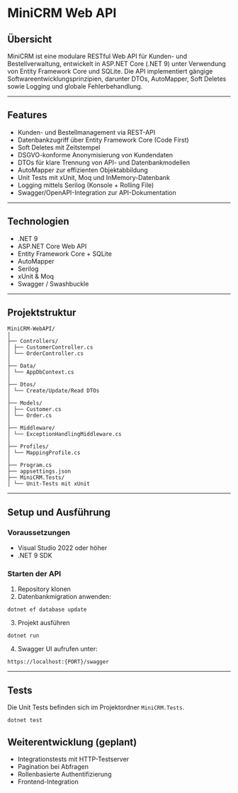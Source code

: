 # MiniCRM Web API

## Übersicht

MiniCRM ist eine modulare RESTful Web API für Kunden- und Bestellverwaltung, entwickelt in ASP.NET Core (.NET 9) unter Verwendung von Entity Framework Core und SQLite. Die API implementiert gängige Softwareentwicklungsprinzipien, darunter DTOs, AutoMapper, Soft Deletes sowie Logging und globale Fehlerbehandlung.

---

## Features

- Kunden- und Bestellmanagement via REST-API
- Datenbankzugriff über Entity Framework Core (Code First)
- Soft Deletes mit Zeitstempel
- DSGVO-konforme Anonymisierung von Kundendaten
- DTOs für klare Trennung von API- und Datenbankmodellen
- AutoMapper zur effizienten Objektabbildung
- Unit Tests mit xUnit, Moq und InMemory-Datenbank
- Logging mittels Serilog (Konsole + Rolling File)
- Swagger/OpenAPI-Integration zur API-Dokumentation

---

## Technologien

- .NET 9
- ASP.NET Core Web API
- Entity Framework Core + SQLite
- AutoMapper
- Serilog
- xUnit & Moq
- Swagger / Swashbuckle

---

## Projektstruktur
```
MiniCRM-WebAPI/
│
├── Controllers/
│ ├── CustomerController.cs
│ └── OrderController.cs
│
├── Data/
│ └── AppDbContext.cs
│
├── Dtos/
│ └── Create/Update/Read DTOs
│
├── Models/
│ ├── Customer.cs
│ └── Order.cs
│
├── Middleware/
│ └── ExceptionHandlingMiddleware.cs
│
├── Profiles/
│ └── MappingProfile.cs
│
├── Program.cs
├── appsettings.json
├── MiniCRM.Tests/
│ └── Unit-Tests mit xUnit
```

---

## Setup und Ausführung

### Voraussetzungen

- Visual Studio 2022 oder höher
- .NET 9 SDK

### Starten der API

1. Repository klonen
2. Datenbankmigration anwenden:
```
dotnet ef database update
```
3. Projekt ausführen
```
dotnet run
```
4. Swagger UI aufrufen unter:
```
https://localhost:{PORT}/swagger
```

---

## Tests

Die Unit Tests befinden sich im Projektordner `MiniCRM.Tests`.

```
dotnet test
```
## Weiterentwicklung (geplant)
- Integrationstests mit HTTP-Testserver
- Pagination bei Abfragen
- Rollenbasierte Authentifizierung
- Frontend-Integration
